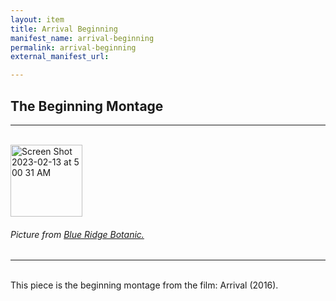 ```yaml
---
layout: item
title: Arrival Beginning
manifest_name: arrival-beginning
permalink: arrival-beginning
external_manifest_url: 

---
```

<!-- Add an essay or interpretive material below this line,
using HTML or markdown.  Do not modify this file above this line -->
<h2> The Beginning Montage </h2>
<hr>
<br>
<img width="115" alt="Screen Shot 2023-02-13 at 5 00 31 AM" src="https://user-images.githubusercontent.com/122332459/218440800-fe8fa20d-7666-4ef6-8eba-0a12b23e9068.png">
<h6> Picture from <a href="https://www.blueridgebotanic.com/blog/florilegium">Blue Ridge Botanic.</a></h6>
<hr>
<br>
This piece is the beginning montage from the film: Arrival (2016).
